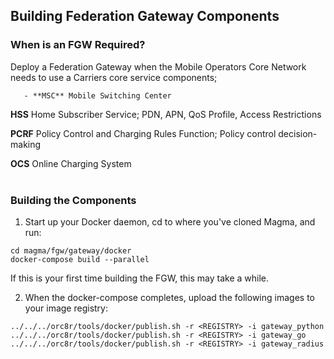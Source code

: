 ## Building Federation Gateway Components


### When is an FGW Required?

Deploy a Federation Gateway when the Mobile Operators Core Network needs to use a Carriers core service components;

       - **MSC** Mobile Switching Center

   **HSS** Home Subscriber Service; PDN, APN, QoS Profile, Access Restrictions

   **PCRF** Policy Control and Charging Rules Function; Policy control decision-making

   **OCS** Online Charging System <br><br/>
    

### Building the Components

1.  Start up your Docker daemon, cd to where you\'ve cloned Magma, and     run:

```
cd magma/fgw/gateway/docker
docker-compose build --parallel
```

If this is your first time building the FGW, this may take a while.


2.  When the docker-compose completes, upload the following images to your image registry:

```
../../../orc8r/tools/docker/publish.sh -r <REGISTRY> -i gateway_python
../../../orc8r/tools/docker/publish.sh -r <REGISTRY> -i gateway_go
../../../orc8r/tools/docker/publish.sh -r <REGISTRY> -i gateway_radius
```
<br><br/>
